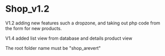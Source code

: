 # Shop_v1.2

V1.2 adding new features such a dropzone, and taking out php code from the form for new products.

V1.4 added list view from database and details product view

The root folder name must be "shop_arevert"
